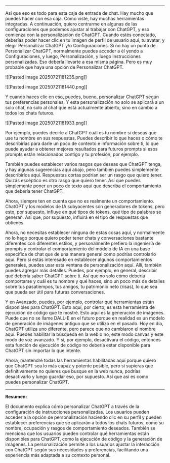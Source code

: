 
---

Así que eso es todo para esta caja de entrada de chat. Hay mucho que puedes hacer con esa caja. Como viste, hay muchas herramientas integradas. A continuación, quiero centrarme en algunas de las configuraciones que podemos ajustar al trabajar con ChatGPT, y eso comienza con la personalización de ChatGPT. Cuando estés conectado, deberías poder hacer clic en tu imagen de perfil de usuario aquí, tu avatar, y elegir Personalizar ChatGPT y/o Configuraciones. Si no hay un punto de Personalizar ChatGPT, normalmente puedes acceder a él yendo a Configuraciones, y luego, Personalización, y luego Instrucciones personalizadas. Eso debería llevarte a esa misma página. Pero es muy probable que haya una opción de Personalizar ChatGPT.

![[Pasted image 20250721181235.png]]

![[Pasted image 20250721181440.png]]

Y cuando haces clic en eso, puedes, bueno, personalizar ChatGPT según tus preferencias personales. Y esta personalización no solo se aplicará a un solo chat, no solo al chat que está actualmente abierto, sino en cambio a todos los chats futuros. 

![[Pasted image 20250721181933.png]]

Por ejemplo, puedes decirle a ChatGPT cuál es tu nombre si deseas que use tu nombre en sus respuestas. Puedes describir lo que haces o cómo te describirías para darle un poco de contexto e información sobre ti, lo que puede ayudar a obtener mejores resultados para futuros prompts si esos prompts están relacionados contigo y tu profesión, por ejemplo.

También puedes establecer varios rasgos que deseas que ChatGPT tenga, y hay algunas sugerencias aquí abajo, pero también puedes simplemente describirlos aquí. Respuestas cortas podrían ser un rasgo que quiero tener. Quizás escéptico es otro rasgo que quiero tener. Así que puedes simplemente poner un poco de texto aquí que describa el comportamiento que debería tener ChatGPT.

Ahora, siempre ten en cuenta que no es realmente un comportamiento. ChatGPT y los modelos de IA subyacentes son generadores de tokens, pero esto, por supuesto, influye en qué tipos de tokens, qué tipo de palabras se generan. Así que, por supuesto, influirá en el tipo de respuestas que obtienes.

Ahora, no necesitas establecer ninguna de estas cosas aquí, y normalmente no lo hago porque quiero poder tener chats y conversaciones bastante diferentes con diferentes estilos, y personalmente prefiero la ingeniería de prompts y controlar el comportamiento del modelo de IA en una base específica de chat que de una manera general como podrías controlarlo aquí. Pero si estás interesado en establecer algunos comportamientos generales, puedes usar esta ventana de personalización aquí. Allí, también puedes agregar más detalles. Puedes, por ejemplo, en general, describir qué debería saber ChatGPT sobre ti. Así que no solo cómo debería comportarse y cuál es tu nombre y qué haces, sino un poco más de detalles sobre tus pasatiempos, tus amigos, tu patrimonio neto (risas), lo que sea que pueda ser útil para futuras conversaciones.

Y en Avanzado, puedes, por ejemplo, controlar qué herramientas están disponibles para ChatGPT. Esto aquí, por cierto, es esta herramienta de ejecución de código que te mostré. Esto aquí es la generación de imágenes. Puede que no se llame DALL-E en el futuro porque en realidad es un modelo de generación de imágenes antiguo que se utilizó en el pasado. Hoy en día, ChatGPT utiliza uno diferente, pero parece que no cambiaron el nombre aquí. Puedes habilitar la búsqueda en la web o no, este modo canvas y este modo de voz avanzado. Y si, por ejemplo, desactivara el código, entonces esta función de ejecución de código no debería estar disponible para ChatGPT sin importar lo que intente.

Ahora, mantendré todas las herramientas habilitadas aquí porque quiero que ChatGPT sea lo más capaz y potente posible, pero si supieras que definitivamente no quieres que busque en la web nunca, podrías desactivarlo y luego guardar eso, por supuesto. Así que así es como puedes personalizar ChatGPT.

---

**Resumen:**

El documento explica cómo personalizar ChatGPT a través de la configuración de instrucciones personalizadas. Los usuarios pueden acceder a la opción de personalización haciendo clic en su perfil y pueden establecer preferencias que se aplicarán a todos los chats futuros, como su nombre, ocupación y rasgos de comportamiento deseados. También se menciona que los usuarios pueden controlar qué herramientas están disponibles para ChatGPT, como la ejecución de código y la generación de imágenes. La personalización permite a los usuarios ajustar la interacción con ChatGPT según sus necesidades y preferencias, facilitando una experiencia más adaptada a su contexto personal.